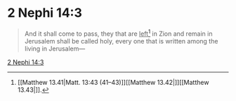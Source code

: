 # 2 Nephi 14:3

> And it shall come to pass, they that are <u>left</u>[^a] in Zion and remain in Jerusalem shall be called holy, every one that is written among the living in Jerusalem—

[2 Nephi 14:3](https://www.churchofjesuschrist.org/study/scriptures/bofm/2-ne/14?lang=eng&id=p3#p3)


[^a]: [[Matthew 13.41|Matt. 13:43 (41–43)]][[Matthew 13.42|]][[Matthew 13.43|]].  
